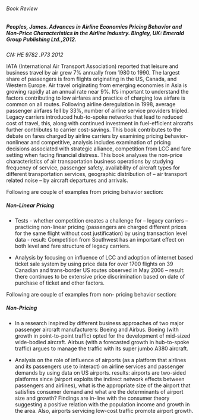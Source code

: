 ###### Book Review

##### Peoples, James. Advances in Airline Economics Pricing Behavior and Non-Price Characteristics in the Airline Industry. Bingley, UK: Emerald Group Publishing Ltd.,2012.
*CN: HE 9782 .P73 2012*

IATA (International Air Transport Association) reported that leisure and business travel by air grew 7% annually from 1980 to 1990. The largest share of passengers is from flights originating in the US, Canada, and Western Europe. Air travel originating from emerging economies in Asia is growing rapidly at an annual rate near 9%. It’s important to understand the factors contributing to low airfares and practice of charging low airfare is common on all routes. Following airline deregulation in 1998, average passenger airfares fell by 33%, number of airline service providers tripled. Legacy carriers introduced hub-to-spoke networks that lead to reduced cost of travel, this, along with continued investment in fuel-efficient aircrafts further contributes to carrier cost-savings. This book contributes to the debate on fares charged by airline carriers by examining pricing behavior- nonlinear and competitive, analysis includes examination of pricing decisions associated with strategic alliance, competition from LCC and fare setting when facing financial distress. This book analyses the non-price characteristics of air transportation business operations by studying frequency of service, passenger safety, availability of aircraft types for different transportation services, geographic distribution of – air transport related noise – by aircraft departures and arrivals.

Following are couple of examples from pricing behavior section:

##### Non-Linear Pricing 
- Tests - whether competition creates a challenge for – legacy carriers – practicing non-linear pricing (passengers are charged different prices for the same flight without cost justification) by using transaction level data - result: Competition from Southwest has an important effect on both level and fare structure of legacy carriers.

- Analysis by focusing on influence of LCC and adoption of internet based ticket sale system by using price data for over 1700 flights on 39 Canadian and trans-border US routes observed in May 2006 – result: there continues to be extensive price discrimination based on date of purchase of ticket and other factors.

Following are couple of examples from non- pricing behavior section:

##### Non-Pricing

- In a research inspired by different business approaches of two major passenger aircraft manufacturers: Boeing and Airbus. Boeing (with growth in point-to-point traffic) opted for the development of mid-sized wide-bodied aircraft. Airbus (with a forecasted growth in hub-to-spoke traffic) argues to manage the traffic with its super jumbo A380 aircraft.

- Analysis on the role of influence of airports (as a platform that airlines and its passengers use to interact) on airline services and passenger demands by using data on US airports. results: airports are two-sided platforms since (airport exploits the indirect network effects between passengers and airlines), what is the appropriate size of the airport that satisfies consumer demand and what are the determinants of airport size and growth? Findings are in-line with the consumer theory suggesting a positive relation with the population income and growth in the area. Also, airports servicing low-cost traffic promote airport growth.
